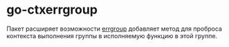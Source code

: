 # go-ctxerrgroup

Пакет расширяет возможности [errgroup](https://pkg.go.dev/golang.org/x/sync/errgroup) добавляет метод для проброса контекста выполнения группы в исполняемую функцию в этой группе.

